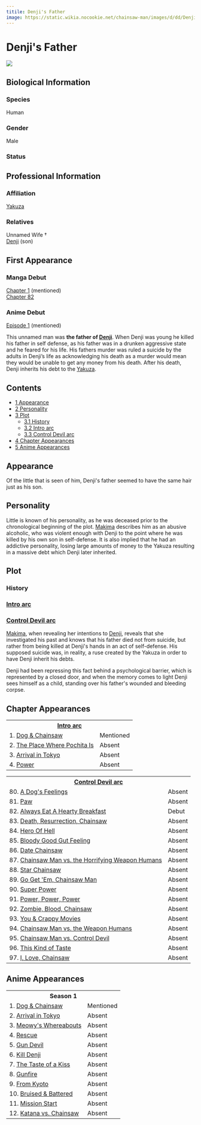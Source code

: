 ```yaml
---
titile: Denji's Father
image: https://static.wikia.nocookie.net/chainsaw-man/images/d/dd/Denji%27s_father.png
---
```


# Denji's Father

[![](https://static.wikia.nocookie.net/chainsaw-man/images/d/dd/Denji%27s_father.png/revision/latest/scale-to-width-down/350?cb=20220814155337)](https://static.wikia.nocookie.net/chainsaw-man/images/d/dd/Denji%27s_father.png/revision/latest?cb=20220814155337)

## Biological Information

### Species

Human

### Gender

Male

### Status

## Professional Information

### Affiliation

[Yakuza](/wiki/Yakuza "Yakuza")

### Relatives

Unnamed Wife †  
[Denji](/wiki/Denji "Denji") (son)

## First Appearance

### Manga Debut

[Chapter 1](/wiki/Chapter_1 "Chapter 1") (mentioned)  
[Chapter 82](/wiki/Chapter_82 "Chapter 82")

### Anime Debut

[Episode 1](/wiki/Episode_1 "Episode 1") (mentioned)

This unnamed man was **the father of [Denji](/wiki/Denji "Denji")**. When Denji was young he killed his father in self defense, as his father was in a drunken aggressive state and he feared for his life. His fathers murder was ruled a suicide by the adults in Denji’s life as acknowledging his death as a murder would mean they would be unable to get any money from his death. After his death, Denji inherits his debt to the [Yakuza](/wiki/Yakuza "Yakuza").

## Contents

-   [1 Appearance](#Appearance)
-   [2 Personality](#Personality)
-   [3 Plot](#Plot)
    -   [3.1 History](#History)
    -   [3.2 Intro arc](#Intro_arc)
    -   [3.3 Control Devil arc](#Control_Devil_arc)
-   [4 Chapter Appearances](#Chapter_Appearances)
-   [5 Anime Appearances](#Anime_Appearances)

## Appearance

Of the little that is seen of him, Denji's father seemed to have the same hair just as his son.

## Personality

Little is known of his personality, as he was deceased prior to the chronological beginning of the plot. [Makima](/wiki/Makima "Makima") describes him as an abusive alcoholic, who was violent enough with Denji to the point where he was killed by his own son in self-defense. It is also implied that he had an addictive personality, losing large amounts of money to the Yakuza resulting in a massive debt which Denji later inherited.

## Plot

### History

### [Intro arc](/wiki/Intro_arc "Intro arc")

### [Control Devil arc](/wiki/Control_Devil_arc "Control Devil arc")

[Makima](/wiki/Makima "Makima"), when revealing her intentions to [Denji](/wiki/Denji "Denji"), reveals that she investigated his past and knows that his father died not from suicide, but rather from being killed at Denji's hands in an act of self-defense. His supposed suicide was, in reality, a ruse created by the Yakuza in order to have Denji inherit his debts.

Denji had been repressing this fact behind a psychological barrier, which is represented by a closed door, and when the memory comes to light Denji sees himself as a child, standing over his father's wounded and bleeding corpse.

## Chapter Appearances

<table><tbody><tr><th colspan="2"><center><a href="/wiki/Intro_arc" title="Intro arc"><span>Intro arc</span></a></center></th></tr><tr><td>1. <a href="/wiki/Chapter_1" title="Chapter 1">Dog &amp; Chainsaw</a></td><td><span>Mentioned</span></td></tr><tr><td>2. <a href="/wiki/Chapter_2" title="Chapter 2">The Place Where Pochita Is</a></td><td><span>Absent</span></td></tr><tr><td>3. <a href="/wiki/Chapter_3" title="Chapter 3">Arrival in Tokyo</a></td><td><span>Absent</span></td></tr><tr><td>4. <a href="/wiki/Chapter_4" title="Chapter 4">Power</a></td><td><span>Absent</span></td></tr></tbody></table>

<table><tbody><tr><th colspan="2"><center><a href="/wiki/Control_Devil_arc" title="Control Devil arc"><span>Control Devil arc</span></a></center></th></tr><tr><td>80. <a href="/wiki/Chapter_80" title="Chapter 80">A Dog's Feelings</a></td><td><span>Absent</span></td></tr><tr><td>81. <a href="/wiki/Chapter_81" title="Chapter 81">Paw</a></td><td><span>Absent</span></td></tr><tr><td>82. <a href="/wiki/Chapter_82" title="Chapter 82">Always Eat A Hearty Breakfast</a></td><td><span>Debut</span></td></tr><tr><td>83. <a href="/wiki/Chapter_83" title="Chapter 83">Death, Resurrection, Chainsaw</a></td><td><span>Absent</span></td></tr><tr><td>84. <a href="/wiki/Chapter_84" title="Chapter 84">Hero Of Hell</a></td><td><span>Absent</span></td></tr><tr><td>85. <a href="/wiki/Chapter_85" title="Chapter 85">Bloody Good Gut Feeling</a></td><td><span>Absent</span></td></tr><tr><td>86. <a href="/wiki/Chapter_86" title="Chapter 86">Date Chainsaw</a></td><td><span>Absent</span></td></tr><tr><td>87. <a href="/wiki/Chapter_87" title="Chapter 87">Chainsaw Man vs. the Horrifying Weapon Humans</a></td><td><span>Absent</span></td></tr><tr><td>88. <a href="/wiki/Chapter_88" title="Chapter 88">Star Chainsaw</a></td><td><span>Absent</span></td></tr><tr><td>89. <a href="/wiki/Chapter_89" title="Chapter 89">Go Get 'Em, Chainsaw Man</a></td><td><span>Absent</span></td></tr><tr><td>90. <a href="/wiki/Chapter_90" title="Chapter 90">Super Power</a></td><td><span>Absent</span></td></tr><tr><td>91. <a href="/wiki/Chapter_91" title="Chapter 91">Power, Power, Power</a></td><td><span>Absent</span></td></tr><tr><td>92. <a href="/wiki/Chapter_92" title="Chapter 92">Zombie, Blood, Chainsaw</a></td><td><span>Absent</span></td></tr><tr><td>93. <a href="/wiki/Chapter_93" title="Chapter 93">You &amp; Crappy Movies</a></td><td><span>Absent</span></td></tr><tr><td>94. <a href="/wiki/Chapter_94" title="Chapter 94">Chainsaw Man vs. the Weapon Humans</a></td><td><span>Absent</span></td></tr><tr><td>95. <a href="/wiki/Chapter_95" title="Chapter 95">Chainsaw Man vs. Control Devil</a></td><td><span>Absent</span></td></tr><tr><td>96. <a href="/wiki/Chapter_96" title="Chapter 96">This Kind of Taste</a></td><td><span>Absent</span></td></tr><tr><td>97. <a href="/wiki/Chapter_97" title="Chapter 97">I, Love, Chainsaw</a></td><td><span>Absent</span></td></tr></tbody></table>

## Anime Appearances

<table><tbody><tr><th colspan="2"><center><span title="Season 1 (page does not exist)" data-uncrawlable-url="L3dpa2kvU2Vhc29uXzE/YWN0aW9uPWVkaXQmcmVkbGluaz0x"><span>Season 1</span></span></center></th></tr><tr><td>1. <a href="/wiki/Episode_1" title="Episode 1">Dog &amp; Chainsaw</a></td><td><span>Mentioned</span></td></tr><tr><td>2. <a href="/wiki/Episode_2" title="Episode 2">Arrival in Tokyo</a></td><td><span>Absent</span></td></tr><tr><td>3. <a href="/wiki/Episode_3" title="Episode 3">Meowy's Whereabouts</a></td><td><span>Absent</span></td></tr><tr><td>4. <a href="/wiki/Episode_4" title="Episode 4">Rescue</a></td><td><span>Absent</span></td></tr><tr><td>5. <a href="/wiki/Episode_5" title="Episode 5">Gun Devil</a></td><td><span>Absent</span></td></tr><tr><td>6. <a href="/wiki/Episode_6" title="Episode 6">Kill Denji</a></td><td><span>Absent</span></td></tr><tr><td>7. <a href="/wiki/Episode_7" title="Episode 7">The Taste of a Kiss</a></td><td><span>Absent</span></td></tr><tr><td>8. <a href="/wiki/Episode_8" title="Episode 8">Gunfire</a></td><td><span>Absent</span></td></tr><tr><td>9. <a href="/wiki/Episode_9" title="Episode 9">From Kyoto</a></td><td><span>Absent</span></td></tr><tr><td>10. <a href="/wiki/Episode_10" title="Episode 10">Bruised &amp; Battered</a></td><td><span>Absent</span></td></tr><tr><td>11. <a href="/wiki/Episode_11" title="Episode 11">Mission Start</a></td><td><span>Absent</span></td></tr><tr><td>12. <a href="/wiki/Episode_12" title="Episode 12">Katana vs. Chainsaw</a></td><td><span>Absent</span></td></tr></tbody></table>